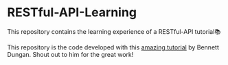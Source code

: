 # RESTful-API-Learning
This repository contains the learning experience of a RESTful-API tutorial📚

This repository is the code developed with this [amazing tutorial](https://dev.to/beznet/build-a-rest-api-with-node-express-mongodb-4ho4) by Bennett Dungan. Shout out to him for the great work!
